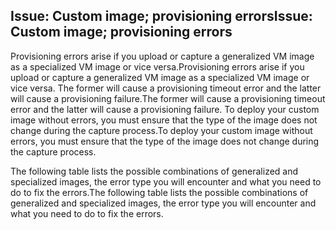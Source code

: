 ## <a name="issue-custom-image-provisioning-errors"></a><span data-ttu-id="4d51c-101">Issue: Custom image; provisioning errors</span><span class="sxs-lookup"><span data-stu-id="4d51c-101">Issue: Custom image; provisioning errors</span></span>
<span data-ttu-id="4d51c-102">Provisioning errors arise if you upload or capture a generalized VM image as a specialized VM image or vice versa.</span><span class="sxs-lookup"><span data-stu-id="4d51c-102">Provisioning errors arise if you upload or capture a generalized VM image as a specialized VM image or vice versa.</span></span> <span data-ttu-id="4d51c-103">The former will cause a provisioning timeout error and the latter will cause a provisioning failure.</span><span class="sxs-lookup"><span data-stu-id="4d51c-103">The former will cause a provisioning timeout error and the latter will cause a provisioning failure.</span></span> <span data-ttu-id="4d51c-104">To deploy your custom image without errors, you must ensure that the type of the image does not change during the capture process.</span><span class="sxs-lookup"><span data-stu-id="4d51c-104">To deploy your custom image without errors, you must ensure that the type of the image does not change during the capture process.</span></span>

<span data-ttu-id="4d51c-105">The following table lists the possible combinations of generalized and specialized images, the error type you will encounter and what you need to do to fix the errors.</span><span class="sxs-lookup"><span data-stu-id="4d51c-105">The following table lists the possible combinations of generalized and specialized images, the error type you will encounter and what you need to do to fix the errors.</span></span>


